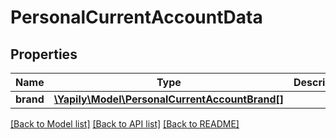 # PersonalCurrentAccountData

## Properties
Name | Type | Description | Notes
------------ | ------------- | ------------- | -------------
**brand** | [**\Yapily\Model\PersonalCurrentAccountBrand[]**](PersonalCurrentAccountBrand.md) |  | [optional] 

[[Back to Model list]](../README.md#documentation-for-models) [[Back to API list]](../README.md#documentation-for-api-endpoints) [[Back to README]](../README.md)


